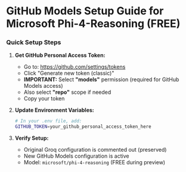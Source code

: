 # GitHub Models Setup Guide for Microsoft Phi-4-Reasoning (FREE)

### Quick Setup Steps

1. **Get GitHub Personal Access Token:**
   - Go to: https://github.com/settings/tokens
   - Click "Generate new token (classic)"
   -  **IMPORTANT:** Select **"models"** permission (required for GitHub Models access)
   - Also select **"repo"** scope if needed
   - Copy your token

2. **Update Environment Variables:**
   ```bash
   # In your .env file, add:
   GITHUB_TOKEN=your_github_personal_access_token_here
   ```

3. **Verify Setup:**
   - Original Groq configuration is commented out (preserved)
   - New GitHub Models configuration is active
   - Model: `microsoft/phi-4-reasoning` (FREE during preview)

